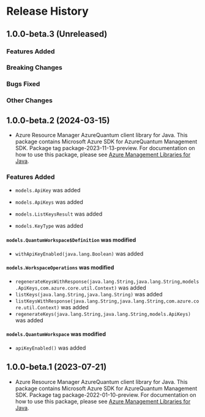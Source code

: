 # Release History

## 1.0.0-beta.3 (Unreleased)

### Features Added

### Breaking Changes

### Bugs Fixed

### Other Changes

## 1.0.0-beta.2 (2024-03-15)

- Azure Resource Manager AzureQuantum client library for Java. This package contains Microsoft Azure SDK for AzureQuantum Management SDK.  Package tag package-2023-11-13-preview. For documentation on how to use this package, please see [Azure Management Libraries for Java](https://aka.ms/azsdk/java/mgmt).

### Features Added

* `models.ApiKey` was added

* `models.ApiKeys` was added

* `models.ListKeysResult` was added

* `models.KeyType` was added

#### `models.QuantumWorkspace$Definition` was modified

* `withApiKeyEnabled(java.lang.Boolean)` was added

#### `models.WorkspaceOperations` was modified

* `regenerateKeysWithResponse(java.lang.String,java.lang.String,models.ApiKeys,com.azure.core.util.Context)` was added
* `listKeys(java.lang.String,java.lang.String)` was added
* `listKeysWithResponse(java.lang.String,java.lang.String,com.azure.core.util.Context)` was added
* `regenerateKeys(java.lang.String,java.lang.String,models.ApiKeys)` was added

#### `models.QuantumWorkspace` was modified

* `apiKeyEnabled()` was added

## 1.0.0-beta.1 (2023-07-21)

- Azure Resource Manager AzureQuantum client library for Java. This package contains Microsoft Azure SDK for AzureQuantum Management SDK.  Package tag package-2022-01-10-preview. For documentation on how to use this package, please see [Azure Management Libraries for Java](https://aka.ms/azsdk/java/mgmt).
